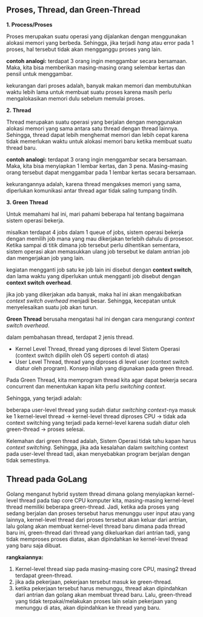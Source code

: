 ## Proses, Thread, dan Green-Thread

**1. Process/Proses**

Proses merupakan suatu operasi yang dijalankan dengan menggunakan alokasi memori yang berbeda. Sehingga, jika terjadi *hang* atau error pada 1 proses, hal tersebut tidak akan mengganggu proses yang lain.

**contoh analogi:**
terdapat 3 orang ingin menggambar secara bersamaan. Maka, kita bisa memberikan masing-masing orang selembar kertas dan pensil untuk menggambar.

kekurangan dari proses adalah, banyak makan memori dan membutuhkan waktu lebih lama untuk membuat suatu proses karena masih perlu mengalokasikan memori dulu sebelum memulai proses.

**2. Thread**

Thread merupakan suatu operasi yang berjalan dengan menggunakan alokasi memori yang sama antara satu thread dengan thread lainnya. Sehingga, thread dapat lebih menghemat memori dan lebih cepat karena tidak memerlukan waktu untuk alokasi memori baru ketika membuat suatu thread baru.

**contoh analogi:**
terdapat 3 orang ingin menggambar secara bersamaan. Maka, kita bisa menyiapkan 1 lembar kertas, dan 3 pena. Masing-masing orang tersebut dapat menggambar pada 1 lembar kertas secara bersamaan.

kekurangannya adalah, karena thread mengakses memori yang sama, diperlukan komunikasi antar thread agar tidak saling tumpang tindih.

**3. Green Thread**

Untuk memahami hal ini, mari pahami beberapa hal tentang bagaimana sistem operasi bekerja.

misalkan terdapat 4 jobs dalam 1 queue of jobs, sistem operasi bekerja dengan memilih job mana yang mau dikerjakan terlebih dahulu di prosesor. Ketika sampai di titik dimana job tersebut perlu dihentikan sementara, sistem operasi akan memasukkan ulang job tersebut ke dalam antrian job dan mengerjakan job yang lain.

kegiatan mengganti job satu ke job lain ini disebut dengan **context switch**, dan lama waktu yang diperlukan untuk mengganti job disebut dengan **context switch overhead**.

jika job yang dikerjakan ada banyak, maka hal ini akan mengakibatkan *context switch overhead* menjadi besar. Sehingga, kecepatan untuk menyelesaikan suatu job akan turun.

**Green Thread** berusaha mengatasi hal ini dengan cara mengurangi *context switch overhead*.

dalam pembahasan thread, terdapat 2 jenis thread.
- Kernel Level Thread, thread yang diproses di level Sistem Operasi (context switch dipilih oleh OS seperti contoh di atas)
- User Level Thread, thread yang diproses di level user (context switch diatur oleh program). Konsep inilah yang digunakan pada green thread.

Pada Green Thread, kita memprogram thread kita agar dapat bekerja secara concurrent dan menentukan kapan kita perlu *switching context*.

Sehingga, yang terjadi adalah:

beberapa user-level thread yang sudah diatur *switching context*-nya masuk ke 1 kernel-level thread -> kernel-level thread diproses CPU -> tidak ada context switching yang terjadi pada kernel-level karena sudah diatur oleh green-thread -> proses selesai.

Kelemahan dari green thread adalah, Sistem Operasi tidak tahu kapan harus *context switching*. Sehingga, jika ada kesalahan dalam switching context pada user-level thread tadi, akan menyebabkan program berjalan dengan tidak semestinya.

## Thread pada GoLang
Golang menganut hybrid system thread dimana golang menyiapkan kernel-level thread pada tiap core CPU komputer kita, masing-masing kernel-level thread memiliki beberapa green-thread. Jadi, ketika ada proses yang sedang berjalan dan proses tersebut harus menunggu user input atau yang lainnya, kernel-level thread dari proses tersebut akan keluar dari antrian, lalu golang akan membuat kernel-level thread baru dimana pada thread baru ini, green-thread dari thread yang dikeluarkan dari antrian tadi, yang tidak memproses proses diatas, akan dipindahkan ke kernel-level thread yang baru saja dibuat.

**rangkaiannya:**
1. Kernel-level thread siap pada masing-masing core CPU, masing2 thread terdapat green-thread.
2. jika ada pekerjaan, pekerjaan tersebut masuk ke green-thread.
3. ketika pekerjaan tersebut harus menunggu, thread akan dipindahkan dari antrian dan golang akan membuat thread baru. Lalu, green-thread yang tidak terpakai/melakukan proses lain selain pekerjaan yang menunggu di atas, akan dipindahkan ke thread yang baru.